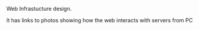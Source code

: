 Web Infrastucture design.

It has links to photos showing how the web interacts with servers from PC
